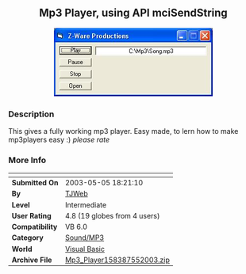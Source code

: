 ﻿<div align="center">

## Mp3 Player, using API mciSendString

<img src="PIC2003571658134988.jpg">
</div>

### Description

This gives a fully working mp3 player. Easy made, to lern how to make mp3players easy :) *please rate*
 
### More Info
 


<span>             |<span>
---                |---
**Submitted On**   |2003-05-05 18:21:10
**By**             |[TJWeb](https://github.com/Planet-Source-Code/PSCIndex/blob/master/ByAuthor/tjweb.md)
**Level**          |Intermediate
**User Rating**    |4.8 (19 globes from 4 users)
**Compatibility**  |VB 6\.0
**Category**       |[Sound/MP3](https://github.com/Planet-Source-Code/PSCIndex/blob/master/ByCategory/sound-mp3__1-45.md)
**World**          |[Visual Basic](https://github.com/Planet-Source-Code/PSCIndex/blob/master/ByWorld/visual-basic.md)
**Archive File**   |[Mp3\_Player158387552003\.zip](https://github.com/Planet-Source-Code/tjweb-mp3-player-using-api-mcisendstring__1-45277/archive/master.zip)








